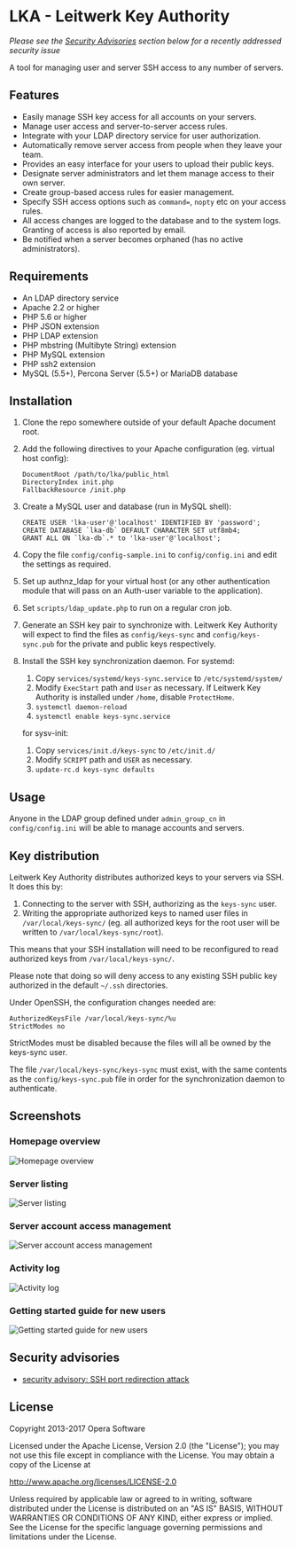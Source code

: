 LKA - Leitwerk Key Authority
=======================

*Please see the [Security Advisories](#security-advisories) section below for a recently addressed security issue*

A tool for managing user and server SSH access to any number of servers.

Features
--------

* Easily manage SSH key access for all accounts on your servers.
* Manage user access and server-to-server access rules.
* Integrate with your LDAP directory service for user authorization.
* Automatically remove server access from people when they leave your team.
* Provides an easy interface for your users to upload their public keys.
* Designate server administrators and let them manage access to their own server.
* Create group-based access rules for easier management.
* Specify SSH access options such as `command=`, `nopty` etc on your access rules.
* All access changes are logged to the database and to the system logs. Granting of access is also reported by email.
* Be notified when a server becomes orphaned (has no active administrators).

Requirements
------------

* An LDAP directory service
* Apache 2.2 or higher
* PHP 5.6 or higher
* PHP JSON extension
* PHP LDAP extension
* PHP mbstring (Multibyte String) extension
* PHP MySQL extension
* PHP ssh2 extension
* MySQL (5.5+), Percona Server (5.5+) or MariaDB database

Installation
------------

1.  Clone the repo somewhere outside of your default Apache document root.

2.  Add the following directives to your Apache configuration (eg. virtual host config):

        DocumentRoot /path/to/lka/public_html
        DirectoryIndex init.php
        FallbackResource /init.php

3.  Create a MySQL user and database (run in MySQL shell):

        CREATE USER 'lka-user'@'localhost' IDENTIFIED BY 'password';
        CREATE DATABASE `lka-db` DEFAULT CHARACTER SET utf8mb4;
        GRANT ALL ON `lka-db`.* to 'lka-user'@'localhost';

4.  Copy the file `config/config-sample.ini` to `config/config.ini` and edit the settings as required.

5.  Set up authnz_ldap for your virtual host (or any other authentication module that will pass on an Auth-user
    variable to the application).

6.  Set `scripts/ldap_update.php` to run on a regular cron job.

7.  Generate an SSH key pair to synchronize with. Leitwerk Key Authority will expect to find the files as `config/keys-sync` and `config/keys-sync.pub` for the private and public keys respectively.

8.  Install the SSH key synchronization daemon. For systemd:

    1.  Copy `services/systemd/keys-sync.service` to `/etc/systemd/system/`
    2.  Modify `ExecStart` path and `User` as necessary. If Leitwerk Key Authority is installed under `/home`, disable `ProtectHome`.
    3.  `systemctl daemon-reload`
    4.  `systemctl enable keys-sync.service`

    for sysv-init:

    1.  Copy `services/init.d/keys-sync` to `/etc/init.d/`
    2.  Modify `SCRIPT` path and `USER` as necessary.
    3.  `update-rc.d keys-sync defaults`

Usage
-----

Anyone in the LDAP group defined under `admin_group_cn` in `config/config.ini` will be able to manage accounts and servers.

Key distribution
----------------

Leitwerk Key Authority distributes authorized keys to your servers via SSH. It does this by:

1.  Connecting to the server with SSH, authorizing as the `keys-sync` user.
2.  Writing the appropriate authorized keys to named user files in `/var/local/keys-sync/` (eg. all authorized keys for the root user will be written to `/var/local/keys-sync/root`).

This means that your SSH installation will need to be reconfigured to read authorized keys from `/var/local/keys-sync/`.

Please note that doing so will deny access to any existing SSH public key authorized in the default `~/.ssh` directories.

Under OpenSSH, the configuration changes needed are:

    AuthorizedKeysFile /var/local/keys-sync/%u
    StrictModes no

StrictModes must be disabled because the files will all be owned by the keys-sync user.

The file `/var/local/keys-sync/keys-sync` must exist, with the same contents as the `config/keys-sync.pub` file in order for the synchronization daemon to authenticate.

Screenshots
-----------

### Homepage overview
![Homepage overview](public_html/screenshot-home.png)

### Server listing
![Server listing](public_html/screenshot-servers.png)

### Server account access management
![Server account access management](public_html/screenshot-account.png)

### Activity log
![Activity log](public_html/screenshot-activity.png)

### Getting started guide for new users
![Getting started guide for new users](public_html/screenshot-getting-started.png)

Security advisories
-------------------
* [security advisory: SSH port redirection attack](https://github.com/operasoftware/ssh-key-authority/wiki/SKA-security-advisory%3A-SSH-port-redirection-attack)

License
-------

Copyright 2013-2017 Opera Software

Licensed under the Apache License, Version 2.0 (the "License");
you may not use this file except in compliance with the License.
You may obtain a copy of the License at

   http://www.apache.org/licenses/LICENSE-2.0

Unless required by applicable law or agreed to in writing, software
distributed under the License is distributed on an "AS IS" BASIS,
WITHOUT WARRANTIES OR CONDITIONS OF ANY KIND, either express or implied.
See the License for the specific language governing permissions and
limitations under the License.
